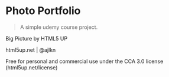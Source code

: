 # Photo Portfolio

> A simple udemy course project.

Big Picture by HTML5 UP

html5up.net | @ajlkn

Free for personal and commercial use under the CCA 3.0 license (html5up.net/license)
